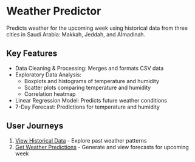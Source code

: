 # Weather Predictor

Predicts weather for the upcoming week using historical data from three cities in Saudi Arabia: Makkah, Jeddah, and Almadinah.

## Key Features

- Data Cleaning & Processing: Merges and formats CSV data
- Exploratory Data Analysis:
  - Boxplots and histograms of temperature and humidity
  - Scatter plots comparing temperature and humidity
  - Correlation heatmap
- Linear Regression Model: Predicts future weather conditions
- 7-Day Forecast: Predictions for temperature and humidity

## User Journeys

1. [View Historical Data](docs/journeys/view-historical-data.md) - Explore past weather patterns
2. [Get Weather Predictions](docs/journeys/get-weather-predictions.md) - Generate and view forecasts for upcoming week